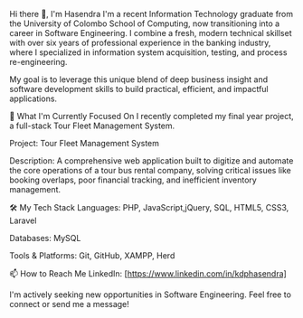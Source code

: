 Hi there 👋, I'm Hasendra
I'm a recent Information Technology graduate from the University of Colombo School of Computing, now transitioning into a career in Software Engineering. I combine a fresh, modern technical skillset with over six years of professional experience in the banking industry, where I specialized in information system acquisition, testing, and process re-engineering.

My goal is to leverage this unique blend of deep business insight and software development skills to build practical, efficient, and impactful applications.

🚀 What I'm Currently Focused On
I recently completed my final year project, a full-stack Tour Fleet Management System.

Project: Tour Fleet Management System

Description: A comprehensive web application built to digitize and automate the core operations of a tour bus rental company, solving critical issues like booking overlaps, poor financial tracking, and inefficient inventory management.

🛠️ My Tech Stack
Languages: PHP, JavaScript,jQuery, SQL, HTML5, CSS3, Laravel

Databases: MySQL

Tools & Platforms: Git, GitHub, XAMPP, Herd

📫 How to Reach Me
LinkedIn: [https://www.linkedin.com/in/kdphasendra]

I'm actively seeking new opportunities in Software Engineering. Feel free to connect or send me a message!
